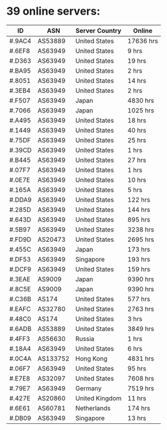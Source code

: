 # 39 online servers:

| ID | ASN | Server Country | Online |
| ------ | ------ | ------ | ------ |
| #.9AC4 | AS53889 | United States | 17636 hrs |
| #.6EF8 | AS63949 | United States | 9 hrs |
| #.D363 | AS63949 | United States | 19 hrs |
| #.BA95 | AS63949 | United States | 2 hrs |
| #.8051 | AS63949 | United States | 14 hrs |
| #.3EB4 | AS63949 | United States | 2 hrs |
| #.F507 | AS63949 | Japan | 4830 hrs |
| #.7066 | AS63949 | Japan | 1025 hrs |
| #.A495 | AS63949 | United States | 18 hrs |
| #.1449 | AS63949 | United States | 40 hrs |
| #.75DF | AS63949 | United States | 25 hrs |
| #.39CD | AS63949 | United States | 1 hrs |
| #.B445 | AS63949 | United States | 27 hrs |
| #.07F7 | AS63949 | United States | 1 hrs |
| #.0E7E | AS63949 | United States | 10 hrs |
| #.165A | AS63949 | United States | 5 hrs |
| #.DDA9 | AS63949 | United States | 122 hrs |
| #.285D | AS63949 | United States | 144 hrs |
| #.643D | AS63949 | United States | 895 hrs |
| #.5B97 | AS63949 | United States | 3238 hrs |
| #.FD9D | AS20473 | United States | 2695 hrs |
| #.455C | AS63949 | Japan | 173 hrs |
| #.DF53 | AS63949 | Singapore | 193 hrs |
| #.DCF9 | AS63949 | United States | 159 hrs |
| #.3EAE | AS9009 | Japan | 9390 hrs |
| #.8C5E | AS9009 | Japan | 9390 hrs |
| #.C36B | AS174 | United States | 577 hrs |
| #.EAFC | AS32780 | United States | 2763 hrs |
| #.48C0 | AS174 | United States | 3 hrs |
| #.6ADB | AS53889 | United States | 3849 hrs |
| #.4FF3 | AS56630 | Russia | 1 hrs |
| #.18A4 | AS63949 | United States | 6 hrs |
| #.0C4A | AS133752 | Hong Kong | 4831 hrs |
| #.06F7 | AS63949 | United States | 95 hrs |
| #.E7E8 | AS32097 | United States | 7608 hrs |
| #.79E7 | AS63949 | Germany | 7519 hrs |
| #.427E | AS20860 | United Kingdom | 11 hrs |
| #.6E61 | AS60781 | Netherlands | 174 hrs |
| #.DB09 | AS63949 | Singapore | 13 hrs |

